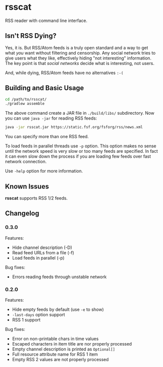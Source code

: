 # rsscat

RSS reader with command line interface.

## Isn't RSS Dying?

Yes, it is. But RSS/Atom feeds is a truly open standard and a way to get what _you_ want without filtering and censorship. Any social network tries to give users what they like, effectively hiding "not interesting" information. The key point is that _social networks_ decide what is interesting, not users.

And, while dying, RSS/Atom feeds have no alternatives `:-(`

## Building and Basic Usage

```Bash
cd /path/to/rsscat/
./gradlew assemble
```

The above command create a JAR file in `./build/libs/` subdirectory. Now you can use `java -jar` for reading RSS feeds:

```Bash
java -jar rsscat.jar https://static.fsf.org/fsforg/rss/news.xml
```

You can specify more than one RSS feed.

To load feeds in parallel threads use `-p` option. This option makes no sense until the network speed is very slow or too many feeds are specified. In fact it can even slow down the process if you are loading few feeds over fast network connection.

Use `-help` option for more information.

## Known Issues

__rsscat__ supports RSS 1/2 feeds.

## Changelog

### 0.3.0

Features:

- Hide channel description (-D)
- Read feed URLs from a file (-f)
- Load feeds in parallel (-p)

Bug fixes:

- Errors reading feeds through unstable network

### 0.2.0

Features:

- Hide empty feeds by default (use `-e` to show)
- `-last-days` option support
- RSS 1 support

Bug fixes:

- Error on non-printable chars in time values
- Escaped characters in item title are nor properly processed
- Empty channel description is printed as `Optional[]`
- Full resource attribute name for RSS 1 item
- Empty RSS 2 values are not properly processed

